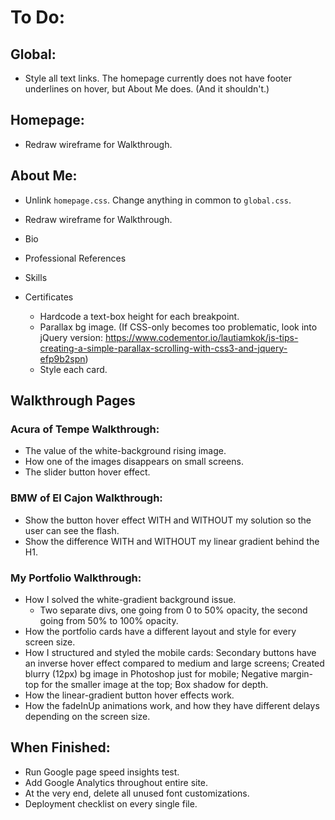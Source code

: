 # To Do:

## Global:

- Style all text links. The homepage currently does not have footer underlines on hover, but About Me does. (And it shouldn't.)


## Homepage:

- Redraw wireframe for Walkthrough.


## About Me:

- Unlink `homepage.css`. Change anything in common to `global.css`.
- Redraw wireframe for Walkthrough.

- Bio
- Professional References
- Skills
- Certificates
  - Hardcode a text-box height for each breakpoint.
  - Parallax bg image. (If CSS-only becomes too problematic, look into jQuery version: https://www.codementor.io/lautiamkok/js-tips-creating-a-simple-parallax-scrolling-with-css3-and-jquery-efp9b2spn)
  - Style each card.


## Walkthrough Pages

### Acura of Tempe Walkthrough:

- The value of the white-background rising image.
- How one of the images disappears on small screens.
- The slider button hover effect.


### BMW of El Cajon Walkthrough:

- Show the button hover effect WITH and WITHOUT my solution so the user can see the flash.
- Show the difference WITH and WITHOUT my linear gradient behind the H1.


### My Portfolio Walkthrough:

- How I solved the white-gradient background issue.
  - Two separate divs, one going from 0 to 50% opacity, the second going from 50% to 100% opacity.
- How the portfolio cards have a different layout and style for every screen size.
- How I structured and styled the mobile cards: Secondary buttons have an inverse hover effect compared to medium and large screens; Created blurry (12px) bg image in Photoshop just for mobile; Negative margin-top for the smaller image at the top; Box shadow for depth.
- How the linear-gradient button hover effects work.
- How the fadeInUp animations work, and how they have different delays depending on the screen size.


## When Finished:

- Run Google page speed insights test.
- Add Google Analytics throughout entire site.
- At the very end, delete all unused font customizations.
- Deployment checklist on every single file.